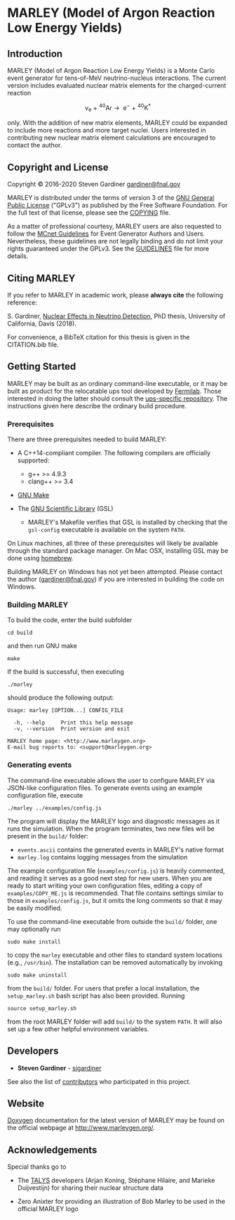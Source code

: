 # MARLEY (Model of Argon Reaction Low Energy Yields)

## Introduction

MARLEY (Model of Argon Reaction Low Energy Yields) is a Monte Carlo event
generator for tens-of-MeV neutrino-nucleus interactions. The current version
includes evaluated nuclear matrix elements for the charged-current reaction
<p align="center">&nu;<sub>e</sub>&nbsp;+&nbsp;<sup>40</sup>Ar&nbsp;&rarr;
&nbsp;e<sup>&minus;</sup>&nbsp;+&nbsp;<sup>40</sup>K<sup>&ast;</sup></p>
only. With the addition of new matrix elements, MARLEY could be expanded to
include more reactions and more target nuclei. Users interested in contributing
new nuclear matrix element calculations are encouraged to contact the author.

## Copyright and License

Copyright &copy; 2016-2020 Steven Gardiner <gardiner@fnal.gov>

MARLEY is distributed under the terms of version 3 of the [GNU General Public
License](http://www.gnu.org/licenses/gpl-3.0-standalone.html) ("GPLv3") as
published by the Free Software Foundation. For the full text of that license,
please see the [COPYING](COPYING) file.

As a matter of professional courtesy, MARLEY users are also requested to follow
the [MCnet Guidelines](https://www.montecarlonet.org/GUIDELINES) for Event
Generator Authors and Users. Nevertheless, these guidelines are not legally
binding and do not limit your rights guaranteed under the GPLv3. See the
[GUIDELINES](GUIDELINES) file for more details.

## Citing MARLEY

If you refer to MARLEY in academic work, please __always cite__ the following
reference:

S. Gardiner, [Nuclear Effects in Neutrino
Detection](https://search.proquest.com/docview/2194284425), PhD thesis,
University of California, Davis (2018).

For convenience, a BibTeX citation for this thesis is given in the CITATION.bib
file.

## Getting Started

MARLEY may be built as an ordinary command-line executable, or it may be built
as product for the relocatable ups tool developed by
[Fermilab](https://fnal.gov). Those interested in doing the latter should
consult the [ups-specific
repository](https://github.com/sjgardiner/marley-ups-build). The instructions
given here describe the ordinary build procedure.

### Prerequisites
There are three prerequisites needed to build MARLEY:

- A C++14-compliant compiler. The following compilers are officially supported:
  * g++ >= 4.9.3
  * clang++ >= 3.4

- [GNU Make](https://www.gnu.org/software/make/)

- The [GNU Scientific Library](https://www.gnu.org/software/gsl/) (GSL)
  * MARLEY's Makefile verifies that GSL is installed by checking that
the `gsl-config` executable is available on the system `PATH`.

On Linux machines, all three of these prerequisites will likely be available
through the standard package manager. On Mac OSX, installing GSL may be done
using [homebrew](https://brew.sh/).

Building MARLEY on Windows has not yet been attempted. Please contact the
author (<gardiner@fnal.gov>) if you are interested in building the code
on Windows.

### Building MARLEY

To build the code, enter the build subfolder
```
cd build
```

and then run GNU make
```
make
```

If the build is successful, then executing
```
./marley
```

should produce the following output:
```
Usage: marley [OPTION...] CONFIG_FILE

  -h, --help     Print this help message
  -v, --version  Print version and exit

MARLEY home page: <http://www.marleygen.org>
E-mail bug reports to: <support@marleygen.org>
```

### Generating events

The command-line executable allows the user to configure MARLEY via
JSON-like configuration files. To generate events using an
example configuration file, execute
```
./marley ../examples/config.js
```

The program will display the MARLEY logo and diagnostic messages as
it runs the simulation. When the program terminates, two new files will
be present in the `build/` folder:
  - `events.ascii` contains the generated events in MARLEY's native format
  - `marley.log` contains logging messages from the simulation
  
The example configuration file (`examples/config.js`) is heavily commented, and
reading it serves as a good next step for new users. When you are ready to
start writing your own configuration files, editing a copy of
`examples/COPY_ME.js` is recommended. That file contains settings similar to
those in `examples/config.js`, but it omits the long comments so that
it may be easily modified.

To use the command-line executable from outside the `build/` folder, one may optionally
run
```
sudo make install
```
to copy the `marley` executable and other files to standard system locations (e.g.,
`/usr/bin`). The installation can be removed automatically by invoking
```
sudo make uninstall
```
from the `build/` folder. For users that prefer a local installation, the `setup_marley.sh`
bash script has also been provided. Running
```
source setup_marley.sh
```
from the root MARLEY folder will add `build/` to the system `PATH`. It will also set up
a few other helpful environment variables.

## Developers

* **Steven Gardiner** - [sjgardiner](https://github.com/sjgardiner)

See also the list of
[contributors](https://github.com/sjgardiner/marley/contributors) who
participated in this project.

## Website

[Doxygen](https://www.doxygen.org) documentation for the latest version of
MARLEY may be found on the official webpage at <http://www.marleygen.org/>.

## Acknowledgements

Special thanks go to

* The [TALYS](http://talys.eu) developers (Arjan Koning, Stéphane Hilaire, and
  Marieke Duijvestijn) for sharing their nuclear structure data

* Zero Anixter for providing an illustration of Bob Marley to be used in the
  official MARLEY logo
